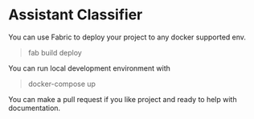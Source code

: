 # Assistant Classifier

You can use Fabric to deploy your project to any docker supported env.

> fab build deploy

You can run local development environment with 

> docker-compose up

You can make a pull request if you like project and ready to help with documentation.